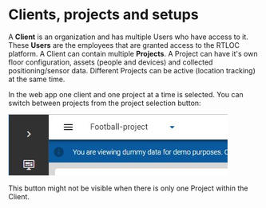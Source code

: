 # Clients, projects and setups

A **Client** is an organization and has multiple Users who have access to it. These **Users** are the employees that are granted access to the RTLOC platform. A Client can contain multiple **Projects**. A Project can have it's own floor configuration, assets (people and devices) and collected positioning/sensor data. Different Projects can be active (location tracking) at the same time. 

In the web app one client and one project at a time is selected. You can switch between projects from the project selection button:

![nodes](./img/project.jpg)

This button might not be visible when there is only one Project within the Client.